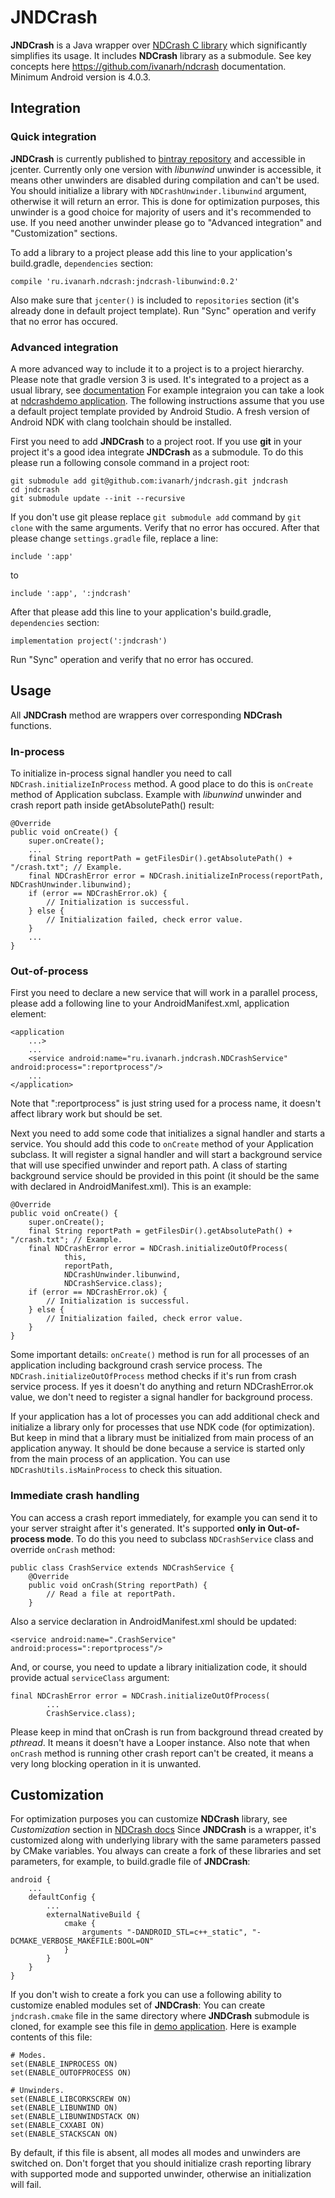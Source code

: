 # JNDCrash #

**JNDCrash** is a Java wrapper over [NDCrash C library](https://github.com/ivanarh/ndcrash) which significantly simplifies its usage. It includes **NDCrash** library as a submodule. See key concepts here https://github.com/ivanarh/ndcrash documentation. Minimum Android version is 4.0.3.

## Integration ##

### Quick integration ###

**JNDCrash** is currently published to [bintray repository](https://bintray.com/ivanarh/ndcrash/jndcrash-libunwind) and accessible in jcenter. Currently only one version with *libunwind* unwinder is accessible, it means other unwinders are disabled during compilation and can't be used. You should initialize a library with `NDCrashUnwinder.libunwind` argument, otherwise it will return an error. This is done for optimization purposes, this unwinder is a good choice for majority of users and it's recommended to use. If you need another unwinder please go to "Advanced integration" and "Customization" sections.

To add a library to a project please add this line to your application's build.gradle, `dependencies` section:

```
compile 'ru.ivanarh.ndcrash:jndcrash-libunwind:0.2'
```

Also make sure that `jcenter()` is included to `repositories` section (it's already done in default project template). Run "Sync" operation and verify that no error has occured.

### Advanced integration ###

A more advanced way to include it to a project is to a project hierarchy. Please note that gradle version 3 is used. It's integrated to a project as a usual library, see [documentation](https://developer.android.com/studio/projects/android-library.html) For example integraion you can take a look at [ndcrashdemo application](https://github.com/ivanarh/ndcrashdemo). The following instructions assume that you use a default project template provided by Android Studio. A fresh version of Android NDK with clang toolchain should be installed.

First you need to add **JNDCrash** to a project root. If you use **git** in your project it's a good idea integrate **JNDCrash** as a submodule. To do this please run a following console command in a project root:

```
git submodule add git@github.com:ivanarh/jndcrash.git jndcrash
cd jndcrash
git submodule update --init --recursive
```

If you don't use git please replace `git submodule add` command by `git clone` with the same arguments. Verify that no error has occured. After that please change `settings.gradle` file, replace a line:

```
include ':app'
```

to

```
include ':app', ':jndcrash'
```

After that please add this line to your application's build.gradle, `dependencies` section:

```
implementation project(':jndcrash')
```

Run "Sync" operation and verify that no error has occured.

## Usage ##

All **JNDCrash** method are wrappers over corresponding **NDCrash** functions.

### In-process ###

To initialize in-process signal handler you need to call `NDCrash.initializeInProcess` method. A good place to do this is `onCreate` method of Application subclass. Example with *libunwind* unwinder and crash report path inside getAbsolutePath() result:

```
@Override
public void onCreate() {
	super.onCreate();
	...
	final String reportPath = getFilesDir().getAbsolutePath() + "/crash.txt"; // Example.
	final NDCrashError error = NDCrash.initializeInProcess(reportPath, NDCrashUnwinder.libunwind);
	if (error == NDCrashError.ok) {
		// Initialization is successful.
	} else {
		// Initialization failed, check error value.
	}
	...
}
```

### Out-of-process ###

First you need to declare a new service that will work in a parallel process, please add a following line to your AndroidManifest.xml, application element:

```
<application
	...>
	...
    <service android:name="ru.ivanarh.jndcrash.NDCrashService" android:process=":reportprocess"/>
    ...
</application>
```

Note that ":reportprocess" is just string used for a process name, it doesn't affect library work but should be set.

Next you need to add some code that initializes a signal handler and starts a service. You should add this code to `onCreate` method of your Application subclass. It will register a signal handler and will start a background service that will use specified unwinder and report path. A class of starting background service should be provided in this point (it should be the same with declared in AndroidManifest.xml). This is an example:

```
@Override
public void onCreate() {
	super.onCreate();
	final String reportPath = getFilesDir().getAbsolutePath() + "/crash.txt"; // Example.
	final NDCrashError error = NDCrash.initializeOutOfProcess(
			this,
			reportPath,
			NDCrashUnwinder.libunwind,
			NDCrashService.class);
	if (error == NDCrashError.ok) {
		// Initialization is successful.
	} else {
		// Initialization failed, check error value.
	}
}
```

Some important details: `onCreate()` method is run for all processes of an application including background crash service process. The `NDCrash.initializeOutOfProcess` method checks if it's run from crash service process. If yes it doesn't do anything and return NDCrashError.ok value, we don't need to register a signal handler for background process.

If your application has a lot of processes you can add additional check and initialize a library only for processes that use NDK code (for optimization). But keep in mind that a library must be initialized from main process of an application anyway. It should be done because a service is started only from the main process of an application. You can use `NDCrashUtils.isMainProcess` to check this situation.

### Immediate crash handling ###

You can access a crash report immediately, for example you can send it to your server straight after it's generated. It's supported **only in Out-of-process mode**. To do this you need to subclass `NDCrashService` class and override `onCrash` method:

```
public class CrashService extends NDCrashService {
    @Override
    public void onCrash(String reportPath) {
        // Read a file at reportPath.
    }
```

Also a service declaration in AndroidManifest.xml should be updated:

```
<service android:name=".CrashService" android:process=":reportprocess"/>
```

And, or course, you need to update a library initialization code, it should provide actual `serviceClass` argument:

```
final NDCrashError error = NDCrash.initializeOutOfProcess(
		...
		CrashService.class);
```

Please keep in mind that onCrash is run from background thread created by *pthread*. It means it doesn't have a Looper instance. Also note that when `onCrash` method is running other crash report can't be created, it means a very long blocking operation in it is unwanted.

## Customization ##

For optimization purposes you can customize **NDCrash** library, see *Customization* section in [NDCrash docs](https://github.com/ivanarh/ndcrash)
Since **JNDCrash** is a wrapper, it's customized along with underlying library with the same parameters passed by CMake variables. You always can create a fork of these libraries and set parameters, for example, to build.gradle file of **JNDCrash**:

```
android {
	...
    defaultConfig {
    	...
		externalNativeBuild {
		    cmake {
		        arguments "-DANDROID_STL=c++_static", "-DCMAKE_VERBOSE_MAKEFILE:BOOL=ON"
		    }
		}
	}
}
```

If you don't wish to create a fork you can use a following ability to customize enabled modules set of **JNDCrash**: You can create `jndcrash.cmake` file in the same directory where **JNDCrash** submodule is cloned, for example see this file in [demo application](https://github.com/ivanarh/ndcrashdemo). Here is example contents of this file:

```
# Modes.
set(ENABLE_INPROCESS ON)
set(ENABLE_OUTOFPROCESS ON)

# Unwinders.
set(ENABLE_LIBCORKSCREW ON)
set(ENABLE_LIBUNWIND ON)
set(ENABLE_LIBUNWINDSTACK ON)
set(ENABLE_CXXABI ON)
set(ENABLE_STACKSCAN ON)
```

By default, if this file is absent, all modes all modes and unwinders are switched on. Don't forget that you should initialize crash reporting library with supported mode and supported unwinder, otherwise an initialization will fail.

